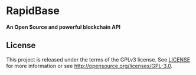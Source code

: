 ﻿RapidBase
==========
**An Open Source and powerful blockchain API**

License
-------
This project is released under the terms of the GPLv3 license. See [LICENSE](LICENSE) for more information or see http://opensource.org/licenses/GPL-3.0.
